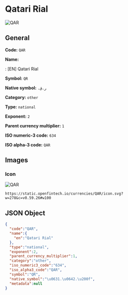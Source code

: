 
# Qatari Rial 
![QAR](https://static.openfintech.io/currencies/QAR/icon.svg?w=278&c=v0.59.26#w100)  

## General 
 
**Code:** `QAR` 
 
**Name:** 
 
:	[EN] Qatari Rial 
 
**Symbol:** `QR` 
 
**Native symbol:** `ر.ق.‏` 
 
**Category:** `other` 
 
**Type:** `national` 
 
**Exponent:** `2` 
 
**Parent currency multiplier:** `1` 
 
**ISO numeric-3 code:** `634` 
 
**ISO alpha-3 code:** `QAR` 
 

## Images 

### Icon 
 
![QAR](https://static.openfintech.io/currencies/QAR/icon.svg?w=278&c=v0.59.26#w100)  

```
https://static.openfintech.io/currencies/QAR/icon.svg?w=278&c=v0.59.26#w100
```  

## JSON Object 

```json
{
  "code":"QAR",
  "name":{
    "en":"Qatari Rial"
  },
  "type":"national",
  "exponent":2,
  "parent_currency_multiplier":1,
  "category":"other",
  "iso_numeric3_code":"634",
  "iso_alpha3_code":"QAR",
  "symbol":"QR",
  "native_symbol":"\u0631.\u0642.\u200f",
  "metadata":null
}
```  
